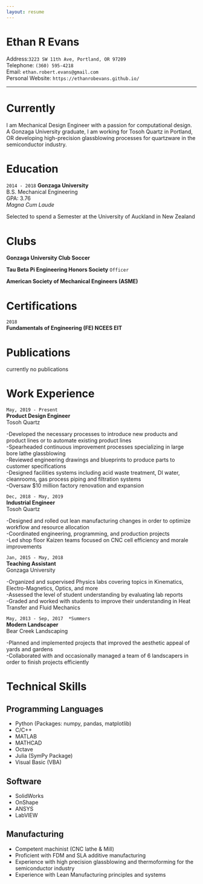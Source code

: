 ```yaml
---
layout: resume
---
```


# Ethan R Evans

Address:`3223 SW 11th Ave, Portland, OR 97209`  
Telephone: `(360) 595-4218`   
Email: `ethan.robert.evans@gmail.com`    
Personal Website: `https://ethanrobevans.github.io/`  

*** 

# Currently

I am Mechanical Design Engineer with a passion for computational design. A Gonzaga University graduate, I am working for Tosoh Quartz in Portland, OR developing high-precision glassblowing processes for quartzware in the semiconductor industry.

# Education

`2014 - 2018`
__Gonzaga University__ <br/>
B.S. Mechanical Engineering <br/>
GPA: 3.76 <br/>
*Magna Cum Laude* <br/>

Selected to spend a Semester at the University of Auckland in New Zealand

# Clubs

__Gonzaga University Club Soccer__

__Tau Beta Pi Engineering Honors Society__
`Officer`

__American Society of Mechanical Engineers (ASME)__ 


# Certifications

`2018`  
**Fundamentals of Engineering (FE) NCEES EIT**

# Publications

currently no publications


# Work Experience

`May, 2019 - Present`  
__Product Design Engineer__  <br/>
Tosoh Quartz

-Developed the necessary processes to introduce new products and product lines or to automate existing product lines <br/>
-Spearheaded continuous improvement processes specializing in large bore lathe glassblowing <br/>
-Reviewed engineering drawings and blueprints to produce parts to customer specifications <br/>
-Designed facilities systems including acid waste treatment, DI water, cleanrooms, gas process piping and filtration systems <br/>
-Oversaw $10 million factory renovation and expansion



`Dec, 2018 - May, 2019`  
__Industrial Engineer__  <br/>
Tosoh Quartz

-Designed and rolled out lean manufacturing changes in order to optimize workflow and resource allocation <br/>
-Coordinated engineering, programming, and production projects <br/>
-Led shop floor Kaizen teams focused on CNC cell efficiency and morale improvements


`Jan, 2015 - May, 2018`  
__Teaching Assistant__ <br/>
Gonzaga University 

-Organized and supervised Physics labs covering topics in Kinematics, Electro-Magnetics, Optics, and more <br/>
-Assessed the level of student understanding by evaluating lab reports <br/>
-Graded and worked with students to improve their understanding in Heat Transfer and Fluid Mechanics 


`May, 2013 - Sep, 2017  *Summers`  
__Modern Landscaper__ <br/>
Bear Creek Landscaping

-Planned and implemented projects that improved the aesthetic appeal of yards and gardens <br/>
-Collaborated with and occasionally managed a team of 6 landscapers in order to finish projects efficiently

# Technical Skills 

## Programming Languages 

- Python (Packages: numpy, pandas, matplotlib)
- C/C++
- MATLAB 
- MATHCAD
- Octave
- Julia (SymPy Package)
- Visual Basic (VBA)

## Software

- SolidWorks
- OnShape
- ANSYS
- LabVIEW

## Manufacturing

- Competent machinist (CNC lathe & Mill)
- Proficient with FDM and SLA additive manufacturing
- Experience with high precision glassblowing and thermoforming for the semiconductor industry
- Experience with Lean Manufacturing principles and systems


<!-- ### Footer

Last updated: Feb 2021 -->


